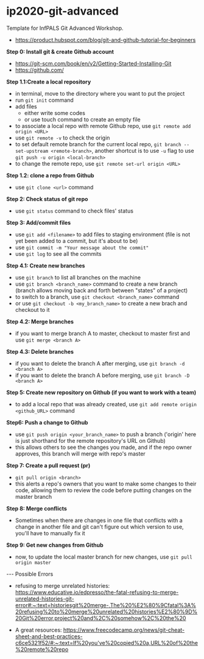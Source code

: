 # ip2020-git-advanced
Template for InfPALS Git Advanced Workshop.

- https://product.hubspot.com/blog/git-and-github-tutorial-for-beginners


**Step 0: Install git & create Github account**
- https://git-scm.com/book/en/v2/Getting-Started-Installing-Git
- https://github.com/

**Step 1.1:Create a local repository**
- in terminal, move to the directory where you want to put the project
- run `git init` command
- add files
  - either write some codes
  - or use touch command to create an empty file
- to associate a local repo with remote Github repo, use `git remote add origin <URL>`
- use `git remote -v` to check the origin
- to set default remote branch for the current local repo, `git branch --set-upstream <remote-branch>`,
  another shortcut is to use `-u` flag to use `git push -u origin <local-branch>`
- to change the remote repo, use `git remote set-url origin <URL>`


**Step 1.2: clone a repo from Github**
- use `git clone <url>` command

**Step 2: Check status of git repo**
- use `git status` command to check files' status

**Step 3: Add/commit files**
- use `git add <filename>` to add files to staging environment 
  (file is not yet been added to a commit, but it's about to be)
- use `git commit -m "Your message about the commit"`
- use `git log` to see all the commits

**Step 4.1: Create new branches**
- use `git branch` to list all branches on the machine
- use `git branch <branch_name>` command to create a new branch 
  (branch allows moving back and forth between "states" of a project)
- to switch to a branch, use `git checkout <branch_name>` command
- or use `git checkout -b <my_branch_name>` to create a new brach and checkout to it

**Step 4.2: Merge branches**
- if you want to merge branch A to master, checkout to master first and use `git merge <branch A>`

**Step 4.3: Delete branches**
- if you want to delete the branch A after merging, use `git branch -d <branch A>`
- if you want to delete the branch A before merging, use `git branch -D <branch A>`

**Step 5: Create new repository on Github (if you want to work with a team)**
- to add a local repo that was already created, use `git add remote origin <github_URL>` command

**Step6: Push a change to Github**
- use `git push origin <your_branch_name>` to push a branch 
  ('origin' here is just shorthand for the remote repository's URL on Github)
- this allows others to see the changes you made, and if the repo owner approves, this branch will merge with repo's master

**Step 7: Create a pull request (pr)**
- `git pull origin <branch>`
- this alerts a repo's owners that you want to make some changes to their code, 
  allowing them to review the code before putting changes on the master branch

**Step 8: Merge conflicts**
- Sometimes when there are changes in one file that conflicts with a change in another file 
  and git can't figure out which version to use, you'll have to manually fix it


**Step 9: Get new changes from Github**
- now, to update the local master branch for new changes, use `git pull origin master`

--- Possible Errors
- refusing to merge unrelated histories: https://www.educative.io/edpresso/the-fatal-refusing-to-merge-unrelated-histories-git-error#:~:text=historiesgit%20merge-,The%20%E2%80%9Cfatal%3A%20refusing%20to%20merge%20unrelated%20histories%E2%80%9D%20Git%20error,project%20and%2C%20somehow%2C%20the%20


- A great resources: https://www.freecodecamp.org/news/git-cheat-sheet-and-best-practices-c6ce5321f52/#:~:text=If%20you've%20copied%20a,URL%20of%20the%20remote%20repo 
